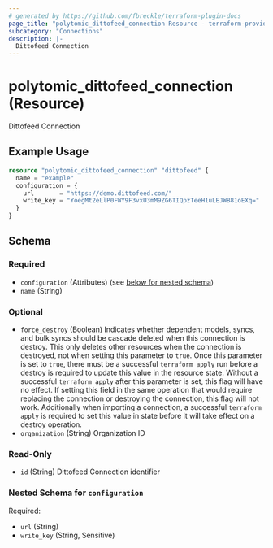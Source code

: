 ```yaml
---
# generated by https://github.com/fbreckle/terraform-plugin-docs
page_title: "polytomic_dittofeed_connection Resource - terraform-provider-polytomic"
subcategory: "Connections"
description: |-
  Dittofeed Connection
---
```


# polytomic_dittofeed_connection (Resource)

Dittofeed Connection

## Example Usage

```terraform
resource "polytomic_dittofeed_connection" "dittofeed" {
  name = "example"
  configuration = {
    url       = "https://demo.dittofeed.com/"
    write_key = "YoegMt2eLlP0FWY9F3vxU3mM9ZG6TIQpzTeeH1uLEJWB81oEXq="
  }
}
```

<!-- schema generated by tfplugindocs -->
## Schema

### Required

- `configuration` (Attributes) (see [below for nested schema](#nestedatt--configuration))
- `name` (String)

### Optional

- `force_destroy` (Boolean) Indicates whether dependent models, syncs, and bulk syncs should be cascade deleted when this connection is destroy. This only deletes other resources when the connection is destroyed, not when setting this parameter to `true`. Once this parameter is set to `true`, there must be a successful `terraform apply` run before a destroy is required to update this value in the resource state. Without a successful `terraform apply` after this parameter is set, this flag will have no effect. If setting this field in the same operation that would require replacing the connection or destroying the connection, this flag will not work. Additionally when importing a connection, a successful `terraform apply` is required to set this value in state before it will take effect on a destroy operation.
- `organization` (String) Organization ID

### Read-Only

- `id` (String) Dittofeed Connection identifier

<a id="nestedatt--configuration"></a>
### Nested Schema for `configuration`

Required:

- `url` (String)
- `write_key` (String, Sensitive)



